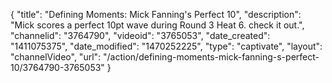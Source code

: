 {
    "title": "Defining Moments: Mick Fanning's Perfect 10",
    "description": "Mick scores a perfect 10pt wave during Round 3 Heat 6. check it out.",
    "channelid": "3764790",
    "videoid": "3765053",
    "date_created": "1411075375",
    "date_modified": "1470252225",
    "type": "captivate",
    "layout": "channelVideo",
    "url": "\/action\/defining-moments-mick-fanning-s-perfect-10\/3764790-3765053"
}